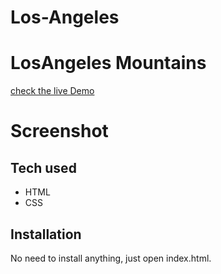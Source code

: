 # Los-Angeles
# LosAngeles Mountains
  
[check the live Demo](https://loseangeles-aishwarya.herokuapp.com/)
# Screenshot

## Tech used
* HTML
* CSS
## Installation
No need to install anything, just open index.html.
